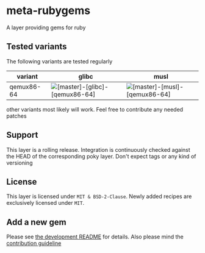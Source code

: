 # meta-rubygems

A layer providing gems for ruby

## Tested variants

The following variants are tested regularly

| variant     | glibc                                                                                                                                             | musl                                                                                                                                            |
| ----------- | ------------------------------------------------------------------------------------------------------------------------------------------------- | ----------------------------------------------------------------------------------------------------------------------------------------------- |
| qemux86-64  | ![[master]-[glibc]-[qemux86-64]](https://github.com/priv-kweihmann/meta-rubygems/workflows/%5Bmaster%5D-%5Bglibc%5D-%5Bqemux86-64%5D/badge.svg)   | ![[master]-[musl]-[qemux86-64]](https://github.com/priv-kweihmann/meta-rubygems/workflows/%5Bmaster%5D-%5Bmusl%5D-%5Bqemux86-64%5D/badge.svg)   |

other variants most likely will work.
Feel free to contribute any needed patches

## Support

This layer is a rolling release.
Integration is continuously checked against the HEAD of the corresponding poky layer.
Don't expect tags or any kind of versioning

## License

This layer is licensed under `MIT & BSD-2-Clause`.
Newly added recipes are exclusively licensed under `MIT`.

## Add a new gem

Please see [the development README](scripts/README.md) for details.
Also please mind the [contribution guideline](CONTRIBUTING.md)
